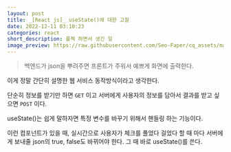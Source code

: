 ```yaml
---
layout: post
title: _[React js]_ useState()에 대한 고찰
date: 2022-12-11 03:10:23
categories: react
short_description: 플젝 하면서 생긴 일
image_preview: https://raw.githubusercontent.com/Seo-Faper/cq_assets/master/heroes/cos_pr_17_17.png
---
```


> 백엔드가 json을 뿌려주면 프론트가 주워서 예쁘게 화면에 출력한다.

이게 정말 간단히 설명한 웹 서비스 동작방식이라고 생각한다. 

단순히 정보를 받기만 하면 `GET` 이고
서버에게 사용자의 정보를 담아서 결과를 받고 싶으면 `POST` 이다.

useState()는 쉽게 말하자면 특정 변수를 바꾸기 위해서 핸들링 하는 기능이다.

이런 컴포넌트가 있을 때, 실시간으로 사용자가 체크를 풀었다 걸었다 할 때 마다 서버에게 보내줄 json의 true, false도 바뀌어야 한다.
그 때 바로 useState()를 쓴다. 